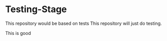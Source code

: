 # Testing-Stage
This repository would be based on tests
This repository will just do testing.

This is good
